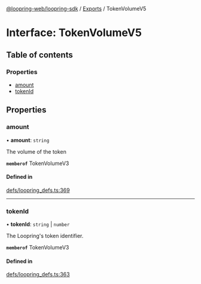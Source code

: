 [@loopring-web/loopring-sdk](../README.md) / [Exports](../modules.md) / TokenVolumeV5

# Interface: TokenVolumeV5

## Table of contents

### Properties

- [amount](TokenVolumeV5.md#amount)
- [tokenId](TokenVolumeV5.md#tokenid)

## Properties

### amount

• **amount**: `string`

The volume of the token

**`memberof`** TokenVolumeV3

#### Defined in

[defs/loopring_defs.ts:369](https://github.com/Loopring/loopring_sdk/blob/1b21a8d/src/defs/loopring_defs.ts#L369)

___

### tokenId

• **tokenId**: `string` \| `number`

The Loopring\'s token identifier.

**`memberof`** TokenVolumeV3

#### Defined in

[defs/loopring_defs.ts:363](https://github.com/Loopring/loopring_sdk/blob/1b21a8d/src/defs/loopring_defs.ts#L363)
